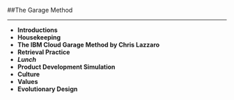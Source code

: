<!-- .slide: data-background="resources/footer.svg" data-background-size="contain" data-background-position="bottom"  -->

##The Garage Method
- - -
* **Introductions**
* **Housekeeping <!-- .element: style="color:#e0dfe4" -->**
* **The IBM Cloud Garage Method by Chris Lazzaro <!-- .element: style="color:#e0dfe4" -->**
* **Retrieval Practice** <!-- .element: style="color:#e0dfe4" -->
* _**Lunch**_ <!-- .element: style="color:#e0dfe4" -->
* **Product Development Simulation** <!-- .element: style="color:#e0dfe4" -->
* **Culture** <!-- .element: style="color:#e0dfe4" -->
* **Values** <!-- .element: style="color:#e0dfe4" -->
* **Evolutionary Design**

<aside class="notes">
</aside>

